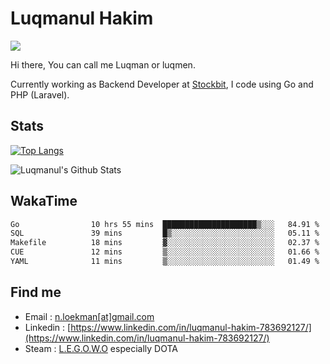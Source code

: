 
# Luqmanul Hakim

![](https://komarev.com/ghpvc/?username=luqman-v1)

Hi there, You can call me Luqman or luqmen.

Currently working as Backend Developer at [Stockbit](https://stockbit.com/), I code using Go and PHP (Laravel).
## Stats

[![Top Langs](https://github-readme-stats.vercel.app/api/top-langs/?username=luqman-v1&layout=compact)](https://github.com/anuraghazra/github-readme-stats)

![Luqmanul's Github Stats](https://github-readme-stats.vercel.app/api?username=luqman-v1&show_icons=true)


## WakaTime 

<!--START_SECTION:waka-->

```txt
Go                10 hrs 55 mins  █████████████████████▒░░░   84.91 %
SQL               39 mins         █▒░░░░░░░░░░░░░░░░░░░░░░░   05.11 %
Makefile          18 mins         ▓░░░░░░░░░░░░░░░░░░░░░░░░   02.37 %
CUE               12 mins         ▒░░░░░░░░░░░░░░░░░░░░░░░░   01.66 %
YAML              11 mins         ▒░░░░░░░░░░░░░░░░░░░░░░░░   01.49 %
```

<!--END_SECTION:waka-->


## Find me 

- Email : [n.loekman[at]gmail.com](mailto:n.loekman@gmail.com)
- Linkedin : [https://www.linkedin.com/in/luqmanul-hakim-783692127/](https://www.linkedin.com/in/luqmanul-hakim-783692127/)
- Steam : [L.E.G.O.W.O](https://steamcommunity.com/id/fuukmans) especially DOTA


